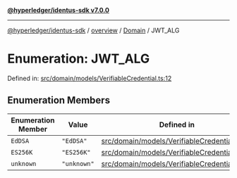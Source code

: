 [**@hyperledger/identus-sdk v7.0.0**](../../../../README.md)

***

[@hyperledger/identus-sdk](../../../../README.md) / [overview](../../../README.md) / [Domain](../README.md) / JWT\_ALG

# Enumeration: JWT\_ALG

Defined in: [src/domain/models/VerifiableCredential.ts:12](https://github.com/hyperledger/identus-edge-agent-sdk-ts/blob/96423ee84b124a31ce63036d9d623d1cb73a13c2/src/domain/models/VerifiableCredential.ts#L12)

## Enumeration Members

| Enumeration Member | Value | Defined in |
| ------ | ------ | ------ |
| <a id="eddsa"></a> `EdDSA` | `"EdDSA"` | [src/domain/models/VerifiableCredential.ts:14](https://github.com/hyperledger/identus-edge-agent-sdk-ts/blob/96423ee84b124a31ce63036d9d623d1cb73a13c2/src/domain/models/VerifiableCredential.ts#L14) |
| <a id="es256k"></a> `ES256K` | `"ES256K"` | [src/domain/models/VerifiableCredential.ts:13](https://github.com/hyperledger/identus-edge-agent-sdk-ts/blob/96423ee84b124a31ce63036d9d623d1cb73a13c2/src/domain/models/VerifiableCredential.ts#L13) |
| <a id="unknown"></a> `unknown` | `"unknown"` | [src/domain/models/VerifiableCredential.ts:15](https://github.com/hyperledger/identus-edge-agent-sdk-ts/blob/96423ee84b124a31ce63036d9d623d1cb73a13c2/src/domain/models/VerifiableCredential.ts#L15) |
